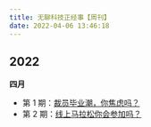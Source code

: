 ```yaml
---
title: 无聊科技正经事【周刊】
date: 2022-04-06 13:46:18
---
```


## 2022

**四月**

- 第 1 期：[裁员毕业潮，你焦虑吗？](/2022/04/07/weekly-1/)
- 第 2 期：[线上马拉松你会参加吗？](/2022/04/13/weekly-2/)